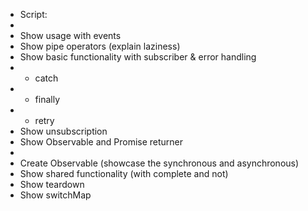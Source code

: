 - Script:
-
- Show usage with events
- Show pipe operators (explain laziness)
- Show basic functionality with subscriber & error handling
- - catch
- - finally
- - retry
- Show unsubscription
- Show Observable and Promise returner
-
- Create Observable (showcase the synchronous and asynchronous)
- Show shared functionality (with complete and not)
- Show teardown
- Show switchMap
